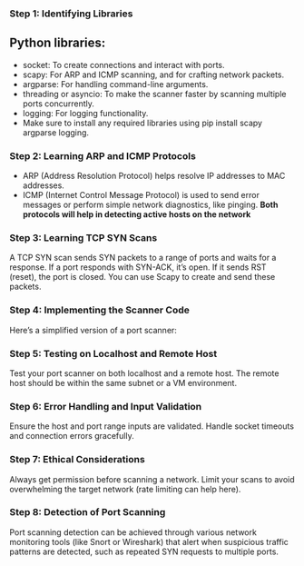 ### Step 1: Identifying Libraries

## Python libraries:

- socket: To create connections and interact with ports.
- scapy: For ARP and ICMP scanning, and for crafting network packets.
- argparse: For handling command-line arguments.
- threading or asyncio: To make the scanner faster by scanning multiple ports concurrently.
- logging: For logging functionality.
- Make sure to install any required libraries using pip install scapy argparse logging.

### Step 2: Learning ARP and ICMP Protocols

- ARP (Address Resolution Protocol) helps resolve IP addresses to MAC addresses.
- ICMP (Internet Control Message Protocol) is used to send error messages or perform simple network diagnostics, like pinging.
**Both protocols will help in detecting active hosts on the network**

### Step 3: Learning TCP SYN Scans

A TCP SYN scan sends SYN packets to a range of ports and waits for a response. 
If a port responds with SYN-ACK, it’s open. If it sends RST (reset), the port is closed. 
You can use Scapy to create and send these packets.

### Step 4: Implementing the Scanner Code
Here’s a simplified version of a port scanner:

### Step 5: Testing on Localhost and Remote Host
Test your port scanner on both localhost and a remote host. The remote host should be within the same subnet or a VM environment.

### Step 6: Error Handling and Input Validation
Ensure the host and port range inputs are validated.
Handle socket timeouts and connection errors gracefully.

### Step 7: Ethical Considerations
Always get permission before scanning a network.
Limit your scans to avoid overwhelming the target network (rate limiting can help here).

### Step 8: Detection of Port Scanning
Port scanning detection can be achieved through various network monitoring tools (like Snort or Wireshark) that alert when suspicious traffic patterns are detected, such as repeated SYN requests to multiple ports.
